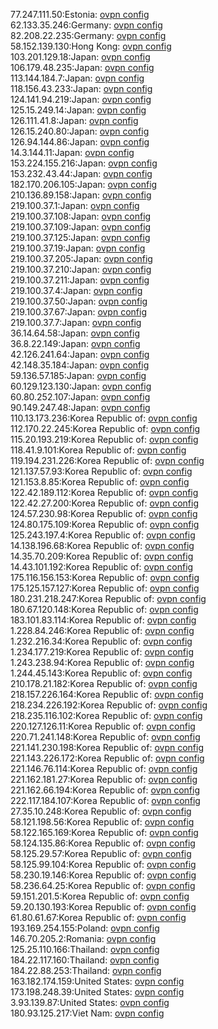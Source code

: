 77.247.111.50:Estonia: [ovpn config](vpn/77_247_111_50.ovpn)  
62.133.35.246:Germany: [ovpn config](vpn/62_133_35_246.ovpn)  
82.208.22.235:Germany: [ovpn config](vpn/82_208_22_235.ovpn)  
58.152.139.130:Hong Kong: [ovpn config](vpn/58_152_139_130.ovpn)  
103.201.129.18:Japan: [ovpn config](vpn/103_201_129_18.ovpn)  
106.179.48.235:Japan: [ovpn config](vpn/106_179_48_235.ovpn)  
113.144.184.7:Japan: [ovpn config](vpn/113_144_184_7.ovpn)  
118.156.43.233:Japan: [ovpn config](vpn/118_156_43_233.ovpn)  
124.141.94.219:Japan: [ovpn config](vpn/124_141_94_219.ovpn)  
125.15.249.14:Japan: [ovpn config](vpn/125_15_249_14.ovpn)  
126.111.41.8:Japan: [ovpn config](vpn/126_111_41_8.ovpn)  
126.15.240.80:Japan: [ovpn config](vpn/126_15_240_80.ovpn)  
126.94.144.86:Japan: [ovpn config](vpn/126_94_144_86.ovpn)  
14.3.144.11:Japan: [ovpn config](vpn/14_3_144_11.ovpn)  
153.224.155.216:Japan: [ovpn config](vpn/153_224_155_216.ovpn)  
153.232.43.44:Japan: [ovpn config](vpn/153_232_43_44.ovpn)  
182.170.206.105:Japan: [ovpn config](vpn/182_170_206_105.ovpn)  
210.136.89.158:Japan: [ovpn config](vpn/210_136_89_158.ovpn)  
219.100.37.1:Japan: [ovpn config](vpn/219_100_37_1.ovpn)  
219.100.37.108:Japan: [ovpn config](vpn/219_100_37_108.ovpn)  
219.100.37.109:Japan: [ovpn config](vpn/219_100_37_109.ovpn)  
219.100.37.125:Japan: [ovpn config](vpn/219_100_37_125.ovpn)  
219.100.37.19:Japan: [ovpn config](vpn/219_100_37_19.ovpn)  
219.100.37.205:Japan: [ovpn config](vpn/219_100_37_205.ovpn)  
219.100.37.210:Japan: [ovpn config](vpn/219_100_37_210.ovpn)  
219.100.37.211:Japan: [ovpn config](vpn/219_100_37_211.ovpn)  
219.100.37.4:Japan: [ovpn config](vpn/219_100_37_4.ovpn)  
219.100.37.50:Japan: [ovpn config](vpn/219_100_37_50.ovpn)  
219.100.37.67:Japan: [ovpn config](vpn/219_100_37_67.ovpn)  
219.100.37.7:Japan: [ovpn config](vpn/219_100_37_7.ovpn)  
36.14.64.58:Japan: [ovpn config](vpn/36_14_64_58.ovpn)  
36.8.22.149:Japan: [ovpn config](vpn/36_8_22_149.ovpn)  
42.126.241.64:Japan: [ovpn config](vpn/42_126_241_64.ovpn)  
42.148.35.184:Japan: [ovpn config](vpn/42_148_35_184.ovpn)  
59.136.57.185:Japan: [ovpn config](vpn/59_136_57_185.ovpn)  
60.129.123.130:Japan: [ovpn config](vpn/60_129_123_130.ovpn)  
60.80.252.107:Japan: [ovpn config](vpn/60_80_252_107.ovpn)  
90.149.247.48:Japan: [ovpn config](vpn/90_149_247_48.ovpn)  
110.13.173.236:Korea Republic of: [ovpn config](vpn/110_13_173_236.ovpn)  
112.170.22.245:Korea Republic of: [ovpn config](vpn/112_170_22_245.ovpn)  
115.20.193.219:Korea Republic of: [ovpn config](vpn/115_20_193_219.ovpn)  
118.41.9.101:Korea Republic of: [ovpn config](vpn/118_41_9_101.ovpn)  
119.194.231.226:Korea Republic of: [ovpn config](vpn/119_194_231_226.ovpn)  
121.137.57.93:Korea Republic of: [ovpn config](vpn/121_137_57_93.ovpn)  
121.153.8.85:Korea Republic of: [ovpn config](vpn/121_153_8_85.ovpn)  
122.42.189.112:Korea Republic of: [ovpn config](vpn/122_42_189_112.ovpn)  
122.42.27.200:Korea Republic of: [ovpn config](vpn/122_42_27_200.ovpn)  
124.57.230.98:Korea Republic of: [ovpn config](vpn/124_57_230_98.ovpn)  
124.80.175.109:Korea Republic of: [ovpn config](vpn/124_80_175_109.ovpn)  
125.243.197.4:Korea Republic of: [ovpn config](vpn/125_243_197_4.ovpn)  
14.138.196.68:Korea Republic of: [ovpn config](vpn/14_138_196_68.ovpn)  
14.35.70.209:Korea Republic of: [ovpn config](vpn/14_35_70_209.ovpn)  
14.43.101.192:Korea Republic of: [ovpn config](vpn/14_43_101_192.ovpn)  
175.116.156.153:Korea Republic of: [ovpn config](vpn/175_116_156_153.ovpn)  
175.125.157.127:Korea Republic of: [ovpn config](vpn/175_125_157_127.ovpn)  
180.231.218.247:Korea Republic of: [ovpn config](vpn/180_231_218_247.ovpn)  
180.67.120.148:Korea Republic of: [ovpn config](vpn/180_67_120_148.ovpn)  
183.101.83.114:Korea Republic of: [ovpn config](vpn/183_101_83_114.ovpn)  
1.228.84.246:Korea Republic of: [ovpn config](vpn/1_228_84_246.ovpn)  
1.232.216.34:Korea Republic of: [ovpn config](vpn/1_232_216_34.ovpn)  
1.234.177.219:Korea Republic of: [ovpn config](vpn/1_234_177_219.ovpn)  
1.243.238.94:Korea Republic of: [ovpn config](vpn/1_243_238_94.ovpn)  
1.244.45.143:Korea Republic of: [ovpn config](vpn/1_244_45_143.ovpn)  
210.178.21.182:Korea Republic of: [ovpn config](vpn/210_178_21_182.ovpn)  
218.157.226.164:Korea Republic of: [ovpn config](vpn/218_157_226_164.ovpn)  
218.234.226.192:Korea Republic of: [ovpn config](vpn/218_234_226_192.ovpn)  
218.235.116.102:Korea Republic of: [ovpn config](vpn/218_235_116_102.ovpn)  
220.127.126.11:Korea Republic of: [ovpn config](vpn/220_127_126_11.ovpn)  
220.71.241.148:Korea Republic of: [ovpn config](vpn/220_71_241_148.ovpn)  
221.141.230.198:Korea Republic of: [ovpn config](vpn/221_141_230_198.ovpn)  
221.143.226.172:Korea Republic of: [ovpn config](vpn/221_143_226_172.ovpn)  
221.146.76.114:Korea Republic of: [ovpn config](vpn/221_146_76_114.ovpn)  
221.162.181.27:Korea Republic of: [ovpn config](vpn/221_162_181_27.ovpn)  
221.162.66.194:Korea Republic of: [ovpn config](vpn/221_162_66_194.ovpn)  
222.117.184.107:Korea Republic of: [ovpn config](vpn/222_117_184_107.ovpn)  
27.35.10.248:Korea Republic of: [ovpn config](vpn/27_35_10_248.ovpn)  
58.121.198.56:Korea Republic of: [ovpn config](vpn/58_121_198_56.ovpn)  
58.122.165.169:Korea Republic of: [ovpn config](vpn/58_122_165_169.ovpn)  
58.124.135.86:Korea Republic of: [ovpn config](vpn/58_124_135_86.ovpn)  
58.125.29.57:Korea Republic of: [ovpn config](vpn/58_125_29_57.ovpn)  
58.125.99.104:Korea Republic of: [ovpn config](vpn/58_125_99_104.ovpn)  
58.230.19.146:Korea Republic of: [ovpn config](vpn/58_230_19_146.ovpn)  
58.236.64.25:Korea Republic of: [ovpn config](vpn/58_236_64_25.ovpn)  
59.151.201.5:Korea Republic of: [ovpn config](vpn/59_151_201_5.ovpn)  
59.20.130.193:Korea Republic of: [ovpn config](vpn/59_20_130_193.ovpn)  
61.80.61.67:Korea Republic of: [ovpn config](vpn/61_80_61_67.ovpn)  
193.169.254.155:Poland: [ovpn config](vpn/193_169_254_155.ovpn)  
146.70.205.2:Romania: [ovpn config](vpn/146_70_205_2.ovpn)  
125.25.110.166:Thailand: [ovpn config](vpn/125_25_110_166.ovpn)  
184.22.117.160:Thailand: [ovpn config](vpn/184_22_117_160.ovpn)  
184.22.88.253:Thailand: [ovpn config](vpn/184_22_88_253.ovpn)  
163.182.174.159:United States: [ovpn config](vpn/163_182_174_159.ovpn)  
173.198.248.39:United States: [ovpn config](vpn/173_198_248_39.ovpn)  
3.93.139.87:United States: [ovpn config](vpn/3_93_139_87.ovpn)  
180.93.125.217:Viet Nam: [ovpn config](vpn/180_93_125_217.ovpn)  
